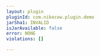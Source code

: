 ```yaml
---
layout: plugin
pluginId: com.nikecow.plugin.demo
jarSha1: INVALID
isJarAvailable: false
error: NONE
violations: []

---
```

